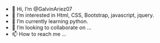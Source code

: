 - 👋 Hi, I’m @GalvinAriez07
- 👀 I’m interested in Html, CSS, Bootstrap, javascript, jquery.
- 🌱 I’m currently learning python.
- 💞️ I’m looking to collaborate on ...
- 📫 How to reach me ...

<!---
GalvinAriez07/GalvinAriez07 is a ✨ special ✨ repository because its `README.md` (this file) appears on your GitHub profile.
You can click the Preview link to take a look at your changes.
--->
